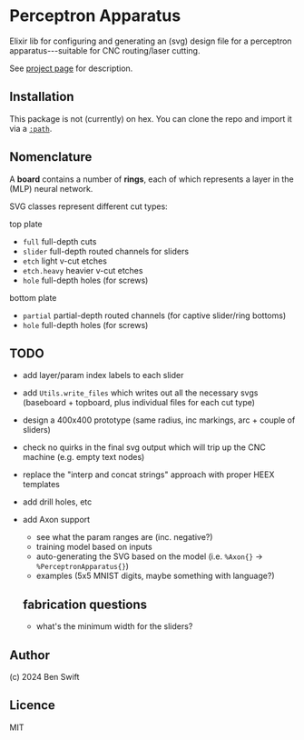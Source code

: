 # Perceptron Apparatus

Elixir lib for configuring and generating an (svg) design file for a perceptron
apparatus---suitable for CNC routing/laser cutting.

See
[project page](https://anu365.sharepoint.com/sites/CyberneticsHub/SitePages/CyberneticStudio-Human-Scale.aspx)
for description.

## Installation

This package is not (currently) on hex. You can clone the repo and import it via
a [`:path`](https://hexdocs.pm/mix/Mix.Tasks.Deps.html).

## Nomenclature

A **board** contains a number of **rings**, each of which represents a layer in
the (MLP) neural network.

SVG classes represent different cut types:

top plate

- `full` full-depth cuts
- `slider` full-depth routed channels for sliders
- `etch` light v-cut etches
- `etch.heavy` heavier v-cut etches
- `hole` full-depth holes (for screws)

bottom plate

- `partial` partial-depth routed channels (for captive slider/ring bottoms)
- `hole` full-depth holes (for screws)

## TODO

- add layer/param index labels to each slider
- add `Utils.write_files` which writes out all the necessary svgs (baseboard + topboard, plus individual files for each cut type)
- design a 400x400 prototype (same radius, inc markings, arc + couple of sliders)
- check no quirks in the final svg output which will trip up the CNC machine (e.g. empty text nodes)
- replace the "interp and concat strings" approach with proper HEEX templates
- add drill holes, etc
- add Axon support
  - see what the param ranges are (inc. negative?)
  - training model based on inputs
  - auto-generating the SVG based on the model (i.e. `%Axon{}` -> `%PerceptronApparatus{}`)
  - examples (5x5 MNIST digits, maybe something with language?)

  ## fabrication questions

  - what's the minimum width for the sliders?

## Author

(c) 2024 Ben Swift

## Licence

MIT
